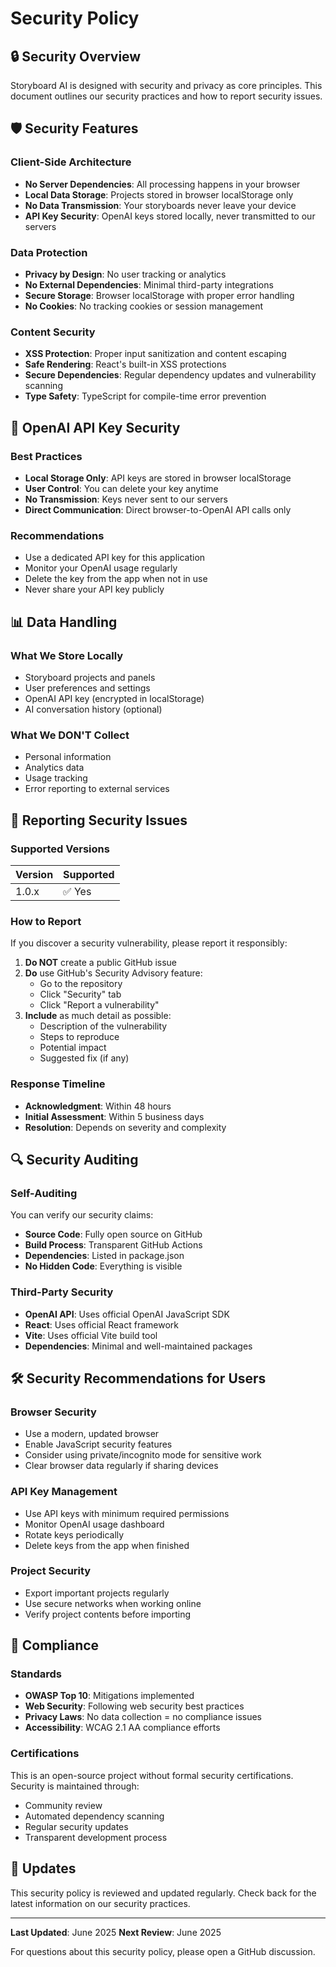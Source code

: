 # Security Policy

## 🔒 Security Overview

Storyboard AI is designed with security and privacy as core principles. This document outlines our security practices and how to report security issues.

## 🛡️ Security Features

### Client-Side Architecture
- **No Server Dependencies**: All processing happens in your browser
- **Local Data Storage**: Projects stored in browser localStorage only
- **No Data Transmission**: Your storyboards never leave your device
- **API Key Security**: OpenAI keys stored locally, never transmitted to our servers

### Data Protection
- **Privacy by Design**: No user tracking or analytics
- **No External Dependencies**: Minimal third-party integrations
- **Secure Storage**: Browser localStorage with proper error handling
- **No Cookies**: No tracking cookies or session management

### Content Security
- **XSS Protection**: Proper input sanitization and content escaping
- **Safe Rendering**: React's built-in XSS protections
- **Secure Dependencies**: Regular dependency updates and vulnerability scanning
- **Type Safety**: TypeScript for compile-time error prevention

## 🔑 OpenAI API Key Security

### Best Practices
- **Local Storage Only**: API keys are stored in browser localStorage
- **User Control**: You can delete your key anytime
- **No Transmission**: Keys never sent to our servers
- **Direct Communication**: Direct browser-to-OpenAI API calls only

### Recommendations
- Use a dedicated API key for this application
- Monitor your OpenAI usage regularly
- Delete the key from the app when not in use
- Never share your API key publicly

## 📊 Data Handling

### What We Store Locally
- Storyboard projects and panels
- User preferences and settings
- OpenAI API key (encrypted in localStorage)
- AI conversation history (optional)

### What We DON'T Collect
- Personal information
- Analytics data
- Usage tracking
- Error reporting to external services

## 🚨 Reporting Security Issues

### Supported Versions

| Version | Supported          |
| ------- | ------------------ |
| 1.0.x   | ✅ Yes            |

### How to Report

If you discover a security vulnerability, please report it responsibly:

1. **Do NOT** create a public GitHub issue
2. **Do** use GitHub's Security Advisory feature:
   - Go to the repository
   - Click "Security" tab
   - Click "Report a vulnerability"
3. **Include** as much detail as possible:
   - Description of the vulnerability
   - Steps to reproduce
   - Potential impact
   - Suggested fix (if any)

### Response Timeline
- **Acknowledgment**: Within 48 hours
- **Initial Assessment**: Within 5 business days
- **Resolution**: Depends on severity and complexity

## 🔍 Security Auditing

### Self-Auditing
You can verify our security claims:
- **Source Code**: Fully open source on GitHub
- **Build Process**: Transparent GitHub Actions
- **Dependencies**: Listed in package.json
- **No Hidden Code**: Everything is visible

### Third-Party Security
- **OpenAI API**: Uses official OpenAI JavaScript SDK
- **React**: Uses official React framework
- **Vite**: Uses official Vite build tool
- **Dependencies**: Minimal and well-maintained packages

## 🛠️ Security Recommendations for Users

### Browser Security
- Use a modern, updated browser
- Enable JavaScript security features
- Consider using private/incognito mode for sensitive work
- Clear browser data regularly if sharing devices

### API Key Management
- Use API keys with minimum required permissions
- Monitor OpenAI usage dashboard
- Rotate keys periodically
- Delete keys from the app when finished

### Project Security
- Export important projects regularly
- Use secure networks when working online
- Verify project contents before importing

## 📜 Compliance

### Standards
- **OWASP Top 10**: Mitigations implemented
- **Web Security**: Following web security best practices
- **Privacy Laws**: No data collection = no compliance issues
- **Accessibility**: WCAG 2.1 AA compliance efforts

### Certifications
This is an open-source project without formal security certifications. Security is maintained through:
- Community review
- Automated dependency scanning
- Regular security updates
- Transparent development process

## 🔄 Updates

This security policy is reviewed and updated regularly. Check back for the latest information on our security practices.

---

**Last Updated**: June 2025
**Next Review**: June 2025

For questions about this security policy, please open a GitHub discussion. 